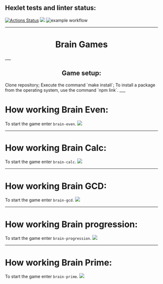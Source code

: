## Hexlet tests and linter status:
[![Actions Status](https://github.com/shaolanx/frontend-project-lvl1/workflows/hexlet-check/badge.svg)](https://github.com/shaolanx/frontend-project-lvl1/actions)
<a href="https://codeclimate.com/github/codeclimate/codeclimate/maintainability"><img src="https://api.codeclimate.com/v1/badges/a99a88d28ad37a79dbf6/maintainability" /></a>
![example workflow](https://github.com/shaolanx/frontend-project-lvl1/actions/workflows/make-lint.yml/badge.svg)
___
<h1 align='center';><span color="yellow" >B</span>rain Games</h1>
___
<h2 align='center'>Game setup:</h2>
Clone repository;
Execute the command `make install`;
To install a package from the operating system, use the command `npm link`.
___

# How working Brain Even:
To start the game enter `brain-even`.
<a href="https://asciinema.org/a/476075" target="_blank"><img src="https://asciinema.org/a/476075.svg" /></a>
___

# How working Brain Calc:
To start the game enter `brain-calc`.
<a href="https://asciinema.org/a/476074" target="_blank"><img src="https://asciinema.org/a/476074.svg" /></a>
___

# How working Brain GCD:
To start the game enter `brain-gcd`.
<a href="https://asciinema.org/a/476787" target="_blank"><img src="https://asciinema.org/a/476787.svg" /></a>
___

# How working Brain progression:
To start the game enter `brain-progression`.
<a href="https://asciinema.org/a/476955" target="_blank"><img src="https://asciinema.org/a/476955.svg" /></a>
___

# How working Brain Prime:
To start the game enter `brain-prime`. 
<a href="https://asciinema.org/a/476958" target="_blank"><img src="https://asciinema.org/a/476958.svg" /></a>